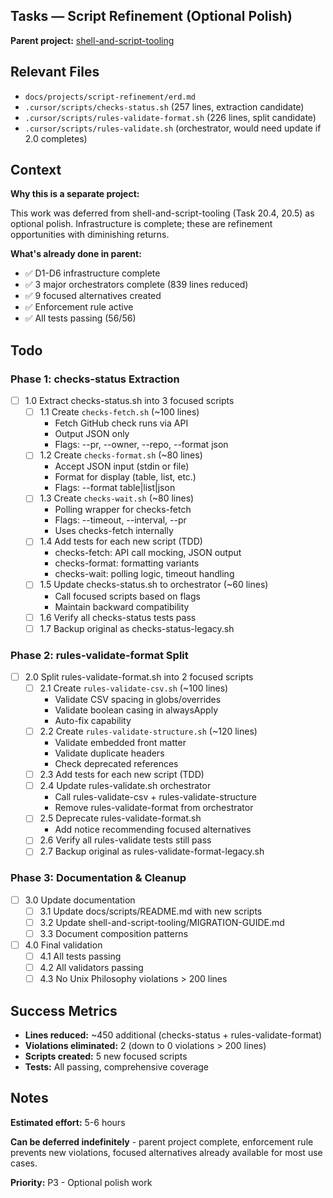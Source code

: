 ## Tasks — Script Refinement (Optional Polish)

**Parent project:** [shell-and-script-tooling](../shell-and-script-tooling/erd.md)

## Relevant Files

- `docs/projects/script-refinement/erd.md`
- `.cursor/scripts/checks-status.sh` (257 lines, extraction candidate)
- `.cursor/scripts/rules-validate-format.sh` (226 lines, split candidate)
- `.cursor/scripts/rules-validate.sh` (orchestrator, would need update if 2.0 completes)

## Context

**Why this is a separate project:**

This work was deferred from shell-and-script-tooling (Task 20.4, 20.5) as optional polish. Infrastructure is complete; these are refinement opportunities with diminishing returns.

**What's already done in parent:**
- ✅ D1-D6 infrastructure complete
- ✅ 3 major orchestrators complete (839 lines reduced)
- ✅ 9 focused alternatives created
- ✅ Enforcement rule active
- ✅ All tests passing (56/56)

## Todo

### Phase 1: checks-status Extraction

- [ ] 1.0 Extract checks-status.sh into 3 focused scripts
  - [ ] 1.1 Create `checks-fetch.sh` (~100 lines)
    - Fetch GitHub check runs via API
    - Output JSON only
    - Flags: --pr, --owner, --repo, --format json
  - [ ] 1.2 Create `checks-format.sh` (~80 lines)
    - Accept JSON input (stdin or file)
    - Format for display (table, list, etc.)
    - Flags: --format table|list|json
  - [ ] 1.3 Create `checks-wait.sh` (~80 lines)
    - Polling wrapper for checks-fetch
    - Flags: --timeout, --interval, --pr
    - Uses checks-fetch internally
  - [ ] 1.4 Add tests for each new script (TDD)
    - checks-fetch: API call mocking, JSON output
    - checks-format: formatting variants
    - checks-wait: polling logic, timeout handling
  - [ ] 1.5 Update checks-status.sh to orchestrator (~60 lines)
    - Call focused scripts based on flags
    - Maintain backward compatibility
  - [ ] 1.6 Verify all checks-status tests pass
  - [ ] 1.7 Backup original as checks-status-legacy.sh

### Phase 2: rules-validate-format Split

- [ ] 2.0 Split rules-validate-format.sh into 2 focused scripts
  - [ ] 2.1 Create `rules-validate-csv.sh` (~100 lines)
    - Validate CSV spacing in globs/overrides
    - Validate boolean casing in alwaysApply
    - Auto-fix capability
  - [ ] 2.2 Create `rules-validate-structure.sh` (~120 lines)
    - Validate embedded front matter
    - Validate duplicate headers
    - Check deprecated references
  - [ ] 2.3 Add tests for each new script (TDD)
  - [ ] 2.4 Update rules-validate.sh orchestrator
    - Call rules-validate-csv + rules-validate-structure
    - Remove rules-validate-format from orchestrator
  - [ ] 2.5 Deprecate rules-validate-format.sh
    - Add notice recommending focused alternatives
  - [ ] 2.6 Verify all rules-validate tests still pass
  - [ ] 2.7 Backup original as rules-validate-format-legacy.sh

### Phase 3: Documentation & Cleanup

- [ ] 3.0 Update documentation
  - [ ] 3.1 Update docs/scripts/README.md with new scripts
  - [ ] 3.2 Update shell-and-script-tooling/MIGRATION-GUIDE.md
  - [ ] 3.3 Document composition patterns
- [ ] 4.0 Final validation
  - [ ] 4.1 All tests passing
  - [ ] 4.2 All validators passing
  - [ ] 4.3 No Unix Philosophy violations > 200 lines

## Success Metrics

- **Lines reduced:** ~450 additional (checks-status + rules-validate-format)
- **Violations eliminated:** 2 (down to 0 violations > 200 lines)
- **Scripts created:** 5 new focused scripts
- **Tests:** All passing, comprehensive coverage

## Notes

**Estimated effort:** 5-6 hours

**Can be deferred indefinitely** - parent project complete, enforcement rule prevents new violations, focused alternatives already available for most use cases.

**Priority:** P3 - Optional polish work

